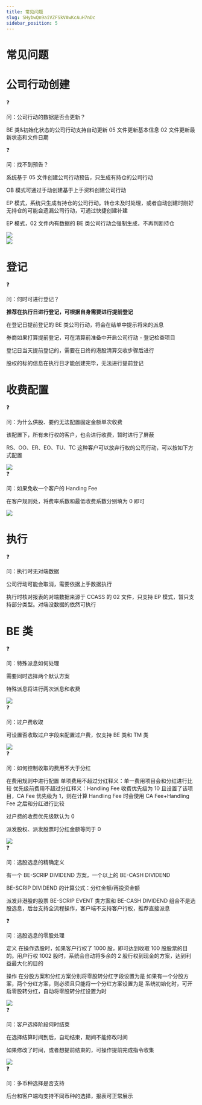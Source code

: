 ```yaml
---
title: 常见问题
slug: SHybwQn9aiVZFSkVAwKcAuH7nDc
sidebar_position: 5
---
```



# 常见问题

# 公司行动创建

<div class="callout callout-bg-2 callout-border-2">
<div class='callout-emoji'>❓</div>
<p>问：公司行动的数据是否会更新？</p>
</div>

BE 类&初始化状态的公司行动支持自动更新
05 文件更新基本信息
02 文件更新最新状态和文件日期

<div class="callout callout-bg-2 callout-border-2">
<div class='callout-emoji'>❓</div>
<p>问：找不到预告？</p>
</div>

系统基于 05 文件创建公司行动预告，只生成有持仓的公司行动

OB 模式可通过手动创建基于上手资料创建公司行动

EP 模式，系统只生成有持仓的公司行动。转仓未及时处理，或者自动创建时刚好无持仓的可能会遗漏公司行动，可通过快捷创建补建

EP 模式，02 文件内有数据的 BE 类公司行动会强制生成，不再判断持仓

<div class="flex gap-3 columns-2" column-size="2">
<div class="w-[50%]" width-ratio="50">
<img src="/assets/LNJjbxaJ5o42HsxDswfcBS9bnyg.png" src-width="3548" src-height="1806" align="center"/>
</div>
<div class="w-[49%]" width-ratio="49">
<img src="/assets/XdDUbHHRWoheSpxubyCceykjnfg.png" src-width="3639" src-height="1886" align="center"/>
</div>
</div>

# 登记

<div class="callout callout-bg-2 callout-border-2">
<div class='callout-emoji'>❓</div>
<p>问：何时可进行登记？</p>
</div>

<b>推荐在执行日进行登记，可根据自身需要进行提前登记</b>

在登记日提前登记的 BE 类公司行动，将会在结单中提示将来的派息

券商如果打算提前登记，可在清算前准备中开启公司行动 - 登记检查项目

登记日当天提前登记的，需要在日终的港股清算交收步骤后进行

股权的标的信息在执行日才能创建完毕，无法进行提前登记

# 收费配置

<div class="callout callout-bg-2 callout-border-2">
<div class='callout-emoji'>❓</div>
<p>问：为什么供股、要约无法配置固定金额单次收费</p>
</div>

该配置下，所有未行权的客户，也会进行收费，暂时进行了屏蔽

RS、OO、ER、EO、TU、TC 这种客户可以放弃行权的公司行动，可以按如下方式配置

<img src="/assets/XUgMbk0wiownK3x5SG6cOWyOnjg.png" src-width="3578" src-height="1798" align="center"/>

<div class="callout callout-bg-2 callout-border-2">
<div class='callout-emoji'>❓</div>
<p>问：如果免收一个客户的 Handing Fee</p>
</div>

在客户规则处，将费率系数和最低收费系数分别填为 0 即可

<img src="/assets/WRSXbuPMKoFrZPxrqdqc3GMunNb.png" src-width="3578" src-height="1798" align="center"/>

# 执行

<div class="callout callout-bg-2 callout-border-2">
<div class='callout-emoji'>❓</div>
<p>问：执行时无对端数据</p>
</div>

公司行动可能会取消，需要依据上手数据执行

执行时核对报表的对端数据来源于 CCASS 的 02 文件，只支持 EP 模式，暂只支持部分类型。对端没数据的依然可执行

# BE 类

<div class="callout callout-bg-2 callout-border-2">
<div class='callout-emoji'>❓</div>
<p>问：特殊派息如何处理</p>
</div>

需要同时选择两个默认方案

特殊派息将进行两次派息和收费

<img src="/assets/LqmRbhmW8oFFDwxXL6gcAUnqnxf.png" src-width="3548" src-height="1806" align="center"/>

<div class="callout callout-bg-2 callout-border-2">
<div class='callout-emoji'>❓</div>
<p>问：过户费收取</p>
</div>

可设置否收取过户字段来配置过户费，仅支持 BE 类和 TM 类

<img src="/assets/Ihwibq9WcoOC0Sxc29WcuGtUnjg.png" src-width="3548" src-height="1806" align="center"/>

<div class="callout callout-bg-2 callout-border-2">
<div class='callout-emoji'>❓</div>
<p>问：如何控制收取的费用不大于分红</p>
</div>

在费用规则中进行配置
单项费用不超过分红释义：单一费用项目会和分红进行比较
优先级前费用不超过分红释义：Handling Fee 收费优先级为 10 且设置了该项目，CA Fee 优先级为 1，则在计算 Handling Fee 时会使用 CA Fee+Handling Fee 之后和分红进行比较

过户费的收费优先级默认为 0

派发股权、派发股票时分红金额等同于 0

<img src="/assets/BSNLbyoYvo2O6CxKsV7cUobznJf.png" src-width="3548" src-height="1806" align="center"/>

<div class="callout callout-bg-2 callout-border-2">
<div class='callout-emoji'>❓</div>
<p>问：选股选息的精确定义</p>
</div>

有一个 BE-SCRIP DIVIDEND 方案，一个以上的 BE-CASH DIVIDEND

BE-SCRIP DIVIDEND 的计算公式：分红金额/再投资金额

派发非港股的股票 BE-SCRIP EVENT 类方案和 BE-CASH DIVIDEND 组合不是选股选息，后台支持全流程操作，客户端不支持客户行权，推荐直接派息

<div class="callout callout-bg-2 callout-border-2">
<div class='callout-emoji'>❓</div>
<p>问：选股选息的零股处理</p>
</div>

定义
在操作选股时，如果客户行权了 1000 股，即可达到收取 100 股股票的目的。用户行权 1002 股时，系统会自动将多余的 2 股行权到现金的方案，达到利益最大化的目的

操作
在分股方案和分红方案分别将零股转分红字段设置为是
如果有一个分股方案，两个分红方案，则必须且只能将一个分红方案设置为是
系统初始化时，可开启零股转分红，自动将零股转分红设置为时

<img src="/assets/TjbwbNDqHoIYURxfvROcyZsbnSb.png" src-width="3548" src-height="1806" align="center"/>

<div class="callout callout-bg-2 callout-border-2">
<div class='callout-emoji'>❓</div>
<p>问：客户选择阶段何时结束</p>
</div>

在选择结算时间到后，自动结束，期间不能修改时间

如果修改了时间，或者想提前结束的，可操作提前完成指令收集

<img src="/assets/U4rAbvjXZobN9FxrICacwTDknTg.png" src-width="3548" src-height="1806" align="center"/>

<div class="callout callout-bg-2 callout-border-2">
<div class='callout-emoji'>❓</div>
<p>问：多币种选择是否支持</p>
</div>

后台和客户端均支持不同币种的选择，报表可正常展示

